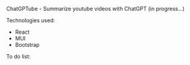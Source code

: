 ChatGPTube - Summarize youtube videos with ChatGPT (in progress...)

Technologies used:
- React
- MUI
- Bootstrap

To do list:
<!-- - slight mui css adjustments and solved item prop error -->
<!-- - after thumbnail, title, summary, transcript are available, clear input field -->
<!-- - hide thumbnail, title, summary, transcript when they are not available -->
<!-- - set loading spinner on buttons -->
<!-- - create alerts for summarize succes and error -->
<!-- - save all to local storage and if title already exists, get it from local storage instead of downloading it again -->
